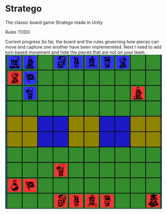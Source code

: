 # Stratego
The classic board game Stratego made in Unity

Rules
TODO


Current progress
So far, the board and the rules governing how pieces can move and capture one another have been implemeneted. Next I need to add turn based movement and hide the pieces that are not on your team. 
![alt text](https://github.com/RevsRev/Stratego/blob/master/Assets/Images/Progress/progress20220131.png?raw=true)
